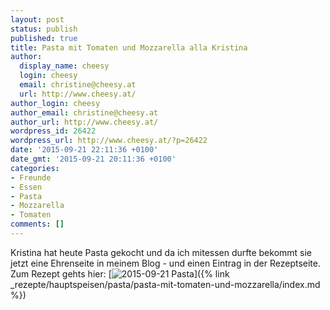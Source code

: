 ```yaml
---
layout: post
status: publish
published: true
title: Pasta mit Tomaten und Mozzarella alla Kristina
author:
  display_name: cheesy
  login: cheesy
  email: christine@cheesy.at
  url: http://www.cheesy.at/
author_login: cheesy
author_email: christine@cheesy.at
author_url: http://www.cheesy.at/
wordpress_id: 26422
wordpress_url: http://www.cheesy.at/?p=26422
date: '2015-09-21 22:11:36 +0100'
date_gmt: '2015-09-21 20:11:36 +0100'
categories:
- Freunde
- Essen
- Pasta
- Mozzarella
- Tomaten
comments: []
---
```

Kristina hat heute Pasta gekocht und da ich mitessen durfte bekommt sie jetzt eine Ehrenseite in meinem Blog - und einen Eintrag in der Rezeptseite.
Zum Rezept gehts hier:
[![2015-09-21 Pasta](http://www.cheesy.at/wp-content/uploads/2015-09-21-Pasta.jpg)]({% link _rezepte/hauptspeisen/pasta/pasta-mit-tomaten-und-mozzarella/index.md %})
